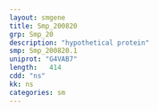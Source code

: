 ```yaml
---
layout: smgene
title: Smp_200820
grp: Smp_20
description: "hypothetical protein"
smp: Smp_200820.1
uniprot: "G4VAB7"
length:   414
cdd: "ns"
kk: ns
categories: sm
---
```

